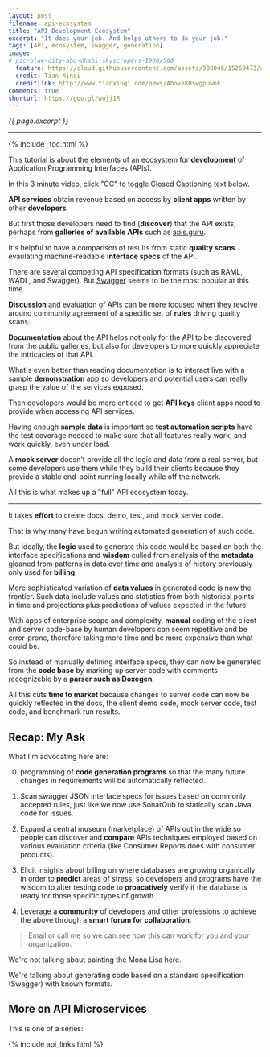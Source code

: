 ```yaml
---
layout: post
filename: api-ecosystem
title: "API Development Ecosystem"
excerpt: "It does your job. And helps others to do your job."
tags: [API, ecosystem, swagger, generation]
image:
# pic-blue-city-abu-dhabi-skyscrapers-1900x500
  feature: https://cloud.githubusercontent.com/assets/300046/15269473/c8311bfa-19bc-11e6-890c-06abc511ef39.jpg
  credit: Tian Xinqi
  creditlink: http://www.tianxinqi.com/news/Above80swgpuwnk
comments: true
shorturl: https://goo.gl/wojj1R
---
```

<i>{{ page.excerpt }}</i>

<hr />

{% include _toc.html %}

This tutorial is about the elements of an ecosystem for 
<strong>development</strong> of Application Programming Interfaces (APIs).

<amp-youtube data-videoid="bOuMpvrrkGY" layout="responsive" width="480" height="270">
</amp-youtube>
In this 3 minute video, click "CC" to toggle Closed Captioning text below.

<strong>API services</strong> obtain revenue based on access by 
<strong>client apps</strong> written by other 
<strong>developers</strong>.

But first those developers need to find (<strong>discover</strong>) that the API exists,
perhaps from <strong>galleries of available APIs</strong>
such as <a target="_blank" href="https://apis.guru/">apis.guru</a>.

It's helpful to have a comparison of results from static
<strong>quality scans</strong> evaulating machine-readable
<strong>interface specs</strong> of the API.

There are several competing API specification formats (such as RAML, WADL, and Swagger).
But [Swagger](/swagger/) seems to be the most popular at this time.

<strong>Discussion</strong> and evaluation of APIs can be more focused
when they revolve around community agreement of a specific set of
<strong>rules</strong> driving quality scans.

<strong>Documentation</strong> about the API helps not only
for the API to be discovered from the public galleries,
but also for developers to more quickly appreciate the intricacies of that API.

What's even better than reading documentation 
is to interact live with a sample <strong>demonstration</strong> app
so developers and potential users can really grasp the value of the services exposed.

Then developers would be more enticed to get <strong>API keys</strong>
client apps need to provide when accessing API services.

Having enough <strong>sample data</strong> is important so
<strong>test automation scripts</strong> have the test coverage needed
to make sure that all features really work, and work quickly, even under load. 

A <strong>mock server</strong> doesn't provide all the logic and data from a real server,
but some developers use them while they build their clients because they provide
a stable end-point running locally while off the network.

All this is what makes up a "full" API ecosystem today.

<amp-img width="650" height="283" alt="api-ecosystem-v05-needs-650x283-c67.jpg"
src="https://cloud.githubusercontent.com/assets/300046/16594103/f753f594-42a5-11e6-99cf-fabe7317374d.jpg">
</amp-img>

<hr />

It takes <strong>effort</strong> 
to create docs, demo, test, and mock server code.

That is why many have begun writing automated generation of such code.

But ideally, the <strong>logic</strong> used to generate this code 
would be based on both the interface specifications and 
<strong>wisdom</strong> culled from analysis of the 
<strong>metadata</strong> gleaned from patterns in data over time
and analysis of history previously only used for <strong>billing</strong>.

More sophisticated variation of <strong>data values</strong> in generated code
is now the frontier.
Such data include values and statistics from both historical points in time 
and projections plus predictions of values expected in the future.

With apps of enterprise scope and complexity,
<strong>manual</strong> coding of the client and server code-base by human developers
can seem repetitive and be error-prone, therefore taking more time and 
be more expensive than what could be.

So instead of manually defining interface specs,
they can now be generated from the 
<strong>code base</strong> 
by marking up server code with 
comments
recognizeble by a <strong>parser such as Doxegen</strong>.

All this cuts <strong>time to market</strong> because changes to server code
can now be quickly reflected in the 
docs, the client demo code, mock server code, test code, and benchmark run results.


<a name="Diagram"></a>

<amp-img width="650" height="307" alt="api-ecosystem-v05-650x307-c64.jpg"
src="https://cloud.githubusercontent.com/assets/300046/16593898/e34ad1f4-42a4-11e6-9b08-4396c1514ca9.jpg">
</amp-img>


## Recap: My Ask #

What I'm advocating here are:

0. programming of <strong>code generation programs</strong> so that 
   the many future changes in requirements will be automatically reflected.

0. Scan swagger JSON interface specs for issues based on commonly accepted rules, 
   just like we now use SonarQub to statically scan Java code for issues.

0. Expand a central museum (marketplace) of APIs out in the wide
   so people can discover and <strong>compare</strong> APIs
   techniques employed based on various evaluation criteria
   (like Consumer Reports does with consumer products).

0. Elicit insights about billing on where databases are growing organically in order to 
   <strong>predict</strong> areas of stress, 
   so developers and programs have the wisdom to
   alter testing code to <strong>proacatively</strong> 
   verify if the database is ready for those specific types of growth.

0. Leverage a <strong>community</strong> of developers and other professions 
   to achieve the above
   through a <strong>smart forum for collaboration</strong>.

> Email or call me so we can see how this can work for you and your organization.

We're not talking about painting the Mona Lisa here.

We're talking about generating code based on a standard specification (Swagger)
with known formats.


## More on API Microservices #

This is one of a series:

{% include api_links.html %}
